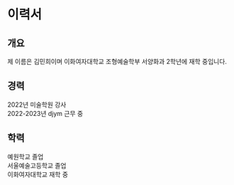 # 이력서

## 개요

제 이름은 김민희이며 이화여자대학교 조형예술학부 서양화과 2학년에 재학 중입니다. 

## 경력

2022년 미술학원 강사 <br/>
2022-2023년 djym 근무 중

## 학력

예원학교 졸업  
서울예술고등학교 졸업  
이화여자대학교 재학 중
